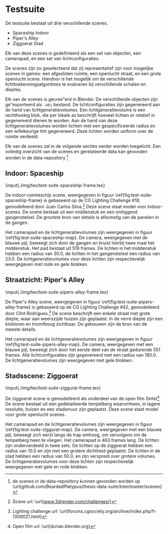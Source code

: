 # Testsuite

De testsuite bestaat uit drie verschillende scenes.

* Spaceship Indoor
* Piper's Alley
* Ziggoerat Stad

Elk van deze scenes is gedefinieerd als een set van objecten, een camerapad,
en een set van lichtconfiguraties.

De scenes zijn zo geselecteerd dat zij representatief zijn voor mogelijke scenes
in games: een afgesloten ruimte, een openlucht straat, en een grote openlucht 
scene. Hierdoor is het mogelijk om de verschillende lichttoekenningsalgoritmes
te evalueren bij verschillende schalen en dieptes.

Elk van de scenes is gecree\"erd in Blender. De verschillende objecten zijn
ge\"exporteerd als `.obj` bestand. De lichtconfiguraties zijn gegenereerd aan
de hand van lichtgeneratievolumes. Een lichtgeneratievolume is een rechthoekig 
blok, die per lokale as beschrijft hoeveel lichten er relatief in gegenereerd
dienen te worden. Aan de hand van deze lichtgeneratievolumes worden lichten
met een gespecificeerde radius en een willekeurige tint gegenereerd. Deze 
lichten worden uniform over de ruimte verdeeld.

Elk van de scenes zal in de volgende secties verder worden toegelicht. Een
volledig overzicht van de scenes en gerelateerde data kan gevonden worden in
de data-repository [^data-repo]

[^data-repo]: de scenes in de data-repository kunnen gevonden worden op \url{github.com/BeardedPlatypus/thesis-data-suite/tree/master/scenes}


## Indoor: Spaceship
\input{./img/tex/test-suite-spaceship-frame.tex}

De indoor-ruimteschip scene, weergegeven in figuur \ref{fig:test-suite-spaceship-frame}
is gebaseerd op de CG Lighting Challenge #18, gemodelleerd door Juan Carlos Silva.[^1] 
Deze scene staat model voor indoor-scenes. De scene bestaat uit een middenstuk 
en een omliggend gangenstelsel. De grootste bron van details is afkomstig van 
de panelen in de gangen. 

Het camerapad en de lichtgeneratievolumes zijn weergegeven in figuur 
\ref{fig:test-suite-spaceship-map}. De camera, weergegeven met de blauwe pijl,
beweegt zich door de gangen en kruist hierbij twee maal het middenstuk.
Het pad bestaat uit $519$ frames. De lichten in het middenstuk 
hebben een radius van $30.0$, de lichten in het gangenstelsel een radius van
$23.0$. De lichtgeneratievolumes voor deze lichten zijn respectievelijk weergegeven
met rode en gele blokken.

[^1]: Scene url: \url{www.3drender.com/challenges/}


## Straatzicht: Piper's Alley
\input{./img/tex/test-suite-pipers-alley-frame.tex}

De Piper's Alley scene, weergegeven in figuur \ref{fig:test-suite-pipers-alley-frame}
is gebaseerd op de CG Lighting Challenge #42, gemodelleerd door Clint Rodrigues.[^2]
De scene beschrijft een enkele straat met grote diepte, waar aan weerszijde
huizen zijn geplaatst. In de verre diepte zijn een kloktoren en triomfboog zichtbaar.
De gebouwen zijn de bron van de meeste details. 

Het camerapad en de lichtgeneratievolumes zijn weergegeven in figuur
\ref{fig:test-suite-pipers-alley-map}. De camera, weergegeven met een blauwe pijl,
beweegt zich door het eerste deel van de straat gedurende $551$ frames. Alle 
lichtconfiguraties zijn gegenereerd met een radius van $180.0$. 
De lichtgeneratievolumes zijn weergegeven met gele blokken.

[^2]: Lighting challenge url: \url{forums.cgsociety.org/archive/index.php?t-1309021.html}


## Stadsscene: Ziggoerat
\input{./img/tex/test-suite-ziggurat-frame.tex}

De ziggoerat scene is gemodelleerd als onderdeel van de open film Sintel[^3]. 
De scene bestaat uit een gedetailleerde tempelberg waaromheen, in lagere 
resolutie, huizen en een stadsmuur zijn geplaatst. Deze scene staat model voor
grote openlucht scenes.

Het camerapad en de lichtgeneratievolumes zijn weergegeven in figuur 
\ref{fig:test-suite-ziggurat-map}. De camera, weergegeven met een blauwe pijl,
beweegt zich eerst langs de trap omhoog, om vervolgens om de tempelberg heen te
vliegen. Het camerapad is $463$ frames lang. De lichten zijn onderverdeeld in 
twee sets. De lichten op de ziggoerat hebben een radius van $10.0$ en zijn met
een grotere dichtheid geplaatst. De lichten in de stad hebben een radius van $50.0$, 
en zijn verspreid over grotere volumes. De lichtgeneratievolumes voor deze lichten
zijn respectievelijk weergegeven met gele en rode blokken.

[^3]: Open film url: \url{durian.blender.org}

